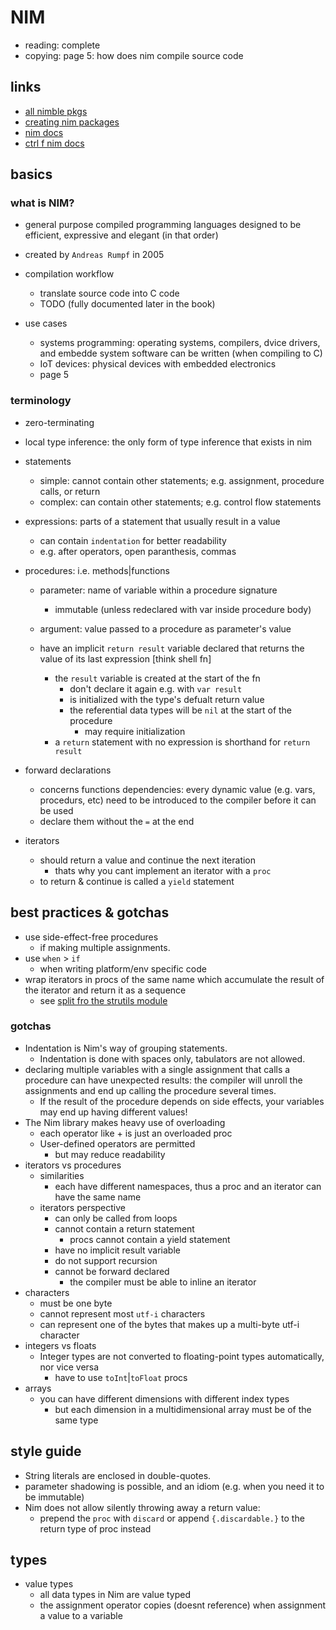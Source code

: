 # NIM

- reading: complete
- copying: page 5: how does nim compile source code

## links

- [all nimble pkgs](https://nim-lang.org/docs/lib.html#nimble)
- [creating nim packages](https://github.com/nim-lang/nimble/#creating-packages)
- [nim docs](https://nim-lang.org/documentation.html)
- [ctrl f nim docs](https://nim-lang.org/docs/theindex.html)

## basics

### what is NIM?

- general purpose compiled programming languages designed to be efficient, expressive and elegant (in that order)
- created by `Andreas Rumpf` in 2005

- compilation workflow

  - translate source code into C code
  - TODO (fully documented later in the book)

- use cases
  - systems programming: operating systems, compilers, dvice drivers, and embedde system software can be written (when compiling to C)
  - IoT devices: physical devices with embedded electronics
  - page 5

### terminology

- zero-terminating
- local type inference: the only form of type inference that exists in nim

- statements

  - simple: cannot contain other statements; e.g. assignment, procedure calls, or return
  - complex: can contain other statements; e.g. control flow statements

- expressions: parts of a statement that usually result in a value

  - can contain `indentation` for better readability
  - e.g. after operators, open paranthesis, commas

- procedures: i.e. methods|functions

  - parameter: name of variable within a procedure signature
    - immutable (unless redeclared with var inside procedure body)
  - argument: value passed to a procedure as parameter's value
  - have an implicit `return result` variable declared that returns the value of its last expression [think shell fn]

    - the `result` variable is created at the start of the fn
      - don't declare it again e.g. with `var result`
      - is initialized with the type's defualt return value
      - the referential data types will be `nil` at the start of the procedure
        - may require initialization
    - a `return` statement with no expression is shorthand for `return result`

- forward declarations

  - concerns functions dependencies: every dynamic value (e.g. vars, procedurs, etc) need to be introduced to the compiler before it can be used
  - declare them without the `=` at the end

- iterators
  - should return a value and continue the next iteration
    - thats why you cant implement an iterator with a `proc`
  - to return & continue is called a `yield` statement

## best practices & gotchas

- use side-effect-free procedures
  - if making multiple assignments.
- use `when` > `if`
  - when writing platform/env specific code
- wrap iterators in procs of the same name which accumulate the result of the iterator and return it as a sequence
  - see [split fro the strutils module](https://nim-lang.org/docs/strutils.html)

### gotchas

- Indentation is Nim's way of grouping statements.
  - Indentation is done with spaces only, tabulators are not allowed.
- declaring multiple variables with a single assignment that calls a procedure can have unexpected results: the compiler will unroll the assignments and end up calling the procedure several times.
  - If the result of the procedure depends on side effects, your variables may end up having different values!
- The Nim library makes heavy use of overloading
  - each operator like + is just an overloaded proc
  - User-defined operators are permitted
    - but may reduce readability
- iterators vs procedures
  - similarities
    - each have different namespaces, thus a proc and an iterator can have the same name
  - iterators perspective
    - can only be called from loops
    - cannot contain a return statement
      - procs cannot contain a yield statement
    - have no implicit result variable
    - do not support recursion
    - cannot be forward declared
      - the compiler must be able to inline an iterator
- characters
  - must be one byte
  - cannot represent most `utf-i` characters
  - can represent one of the bytes that makes up a multi-byte utf-i character
- integers vs floats
  - Integer types are not converted to floating-point types automatically, nor vice versa
    - have to use `toInt`|`toFloat` procs
- arrays
  - you can have different dimensions with different index types
    - but each dimension in a multidimensional array must be of the same type

## style guide

- String literals are enclosed in double-quotes.
- parameter shadowing is possible, and an idiom (e.g. when you need it to be immutable)
- Nim does not allow silently throwing away a return value:
  - prepend the `proc` with `discard` or append `{.discardable.}` to the return type of proc instead

## types

- value types
  - all data types in Nim are value typed
  - the assignment operator copies (doesnt reference) when assignment a value to a variable
